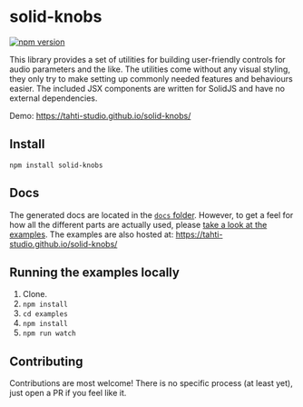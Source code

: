 # solid-knobs

[![npm version](https://badge.fury.io/js/solid-knobs.svg)](https://badge.fury.io/js/solid-knobs)

This library provides a set of utilities for building user-friendly controls for audio parameters and the like.
The utilities come without any visual styling, they only try to make setting up commonly needed features and behaviours easier.
The included JSX components are written for SolidJS and have no external dependencies.

Demo: https://tahti-studio.github.io/solid-knobs/

## Install

`npm install solid-knobs`

## Docs

The generated docs are located in the [`docs` folder](docs).
However, to get a feel for how all the different parts are actually used, please [take a look at the examples](examples/index.tsx).
The examples are also hosted at: https://tahti-studio.github.io/solid-knobs/

## Running the examples locally
1. Clone.
2. `npm install`
3. `cd examples`
4. `npm install`
5. `npm run watch`

## Contributing

Contributions are most welcome!
There is no specific process (at least yet), just open a PR if you feel like it.
